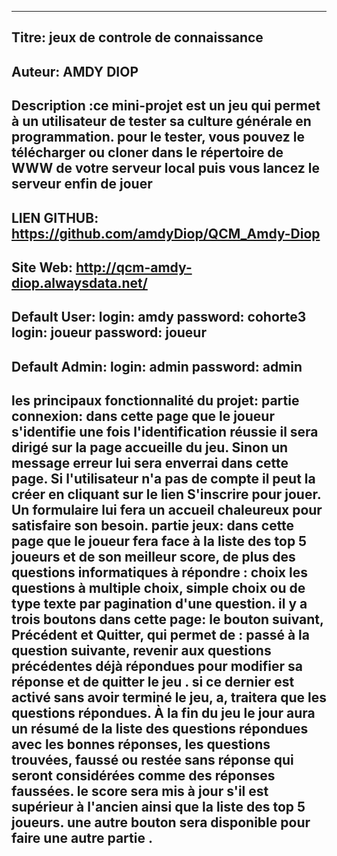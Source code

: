 ------------------------------------------------------------------------------------------------------------------------------------------
Titre:        jeux de controle de connaissance 
------------------------------------------------------------------------------------------------------------------------------------------
Auteur:       AMDY DIOP 
------------------------------------------------------------------------------------------------------------------------------------------
Description :ce mini-projet est un jeu qui permet à un utilisateur de tester sa culture générale en programmation.
             pour le tester, vous pouvez le télécharger ou cloner dans le répertoire de WWW de votre serveur 
             local puis vous lancez le serveur enfin de jouer
------------------------------------------------------------------------------------------------------------------------------------------
LIEN GITHUB:  https://github.com/amdyDiop/QCM_Amdy-Diop
------------------------------------------------------------------------------------------------------------------------------------------
Site Web:      http://qcm-amdy-diop.alwaysdata.net/
------------------------------------------------------------------------------------------------------------------------------------------
Default User:
                login: amdy  password: cohorte3
                login: joueur  password: joueur
------------------------------------------------------------------------------------------------------------------------------------------
Default Admin:
                login: admin  password: admin
------------------------------------------------------------------------------------------------------------------------------------------  
les principaux fonctionnalité du projet:
                       partie connexion: dans cette page que le joueur s'identifie une fois l'identification réussie il sera dirigé sur la 
                                         page accueille du jeu. Sinon un message erreur lui sera enverrai dans cette page.
                                         Si l'utilisateur n'a pas de compte il peut la créer en cliquant sur le lien S'inscrire pour jouer.
                                         Un formulaire lui fera un accueil chaleureux pour satisfaire son besoin.
                            partie jeux: dans cette page que le joueur fera face à la liste des top 5 joueurs et de son meilleur score, de plus des questions informatiques à répondre :
                                          choix les questions à multiple choix, simple choix ou de type texte par pagination d'une question.
                                          il y a trois boutons dans cette page:
                                          le bouton suivant, Précédent et Quitter, qui permet de : 
                                          passé à la question suivante, revenir aux questions précédentes déjà répondues pour modifier sa réponse et de quitter le jeu . si ce dernier est activé sans avoir terminé le jeu, a, traitera que les questions répondues. À la fin du jeu le jour aura un résumé de la liste des questions répondues avec les bonnes réponses, les questions trouvées, faussé ou restée sans réponse qui seront considérées comme des réponses faussées.
                                          le score sera mis à jour s'il est supérieur à l'ancien ainsi que la liste des top 5 joueurs.
                                          une autre bouton sera disponible pour faire une autre partie .                                       
------------------------------------------------------------------------------------------------------------------------------------------

